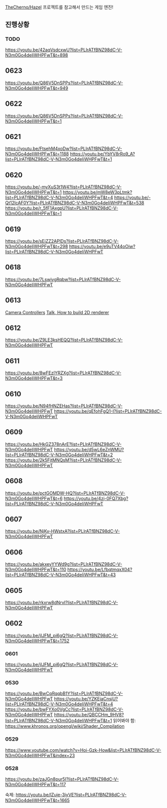 ﻿#

[TheCherno/Hazel](https://github.com/TheCherno/Hazel) 프로젝트를 참고해서 만드는 게임 엔진!

## 진행상황

### TODO

<https://youtu.be/42aqVsdcxwU?list=PLlrATfBNZ98dC-V-N3m0Go4deliWHPFwT&t=898>

## 0623

<https://youtu.be/Q86V5DnSPPs?list=PLlrATfBNZ98dC-V-N3m0Go4deliWHPFwT&t=949>

## 0622

<https://youtu.be/Q86V5DnSPPs?list=PLlrATfBNZ98dC-V-N3m0Go4deliWHPFwT&t=1>

## 0621

<https://youtu.be/FtsehM4xoDw?list=PLlrATfBNZ98dC-V-N3m0Go4deliWHPFwT&t=1188>
<https://youtu.be/YbYV8rRo9_A?list=PLlrATfBNZ98dC-V-N3m0Go4deliWHPFwT&t=1>

## 0620

<https://youtu.be/-myXuS3t1W4?list=PLlrATfBNZ98dC-V-N3m0Go4deliWHPFwT&t=1>
<https://youtu.be/mW8eW3pLtmk?list=PLlrATfBNZ98dC-V-N3m0Go4deliWHPFwT&t=4>
<https://youtu.be/-Qt12lcAF0Y?list=PLlrATfBNZ98dC-V-N3m0Go4deliWHPFwT&t=538>
<https://youtu.be/r_5fF1AxgpU?list=PLlrATfBNZ98dC-V-N3m0Go4deliWHPFwT&t=1>

## 0619

<https://youtu.be/sEiZZ2APlDs?list=PLlrATfBNZ98dC-V-N3m0Go4deliWHPFwT&t=298>
<https://youtu.be/e9uTV44oOiw?list=PLlrATfBNZ98dC-V-N3m0Go4deliWHPFwT>

## 0618

<https://youtu.be/7LswjvgRqbw?list=PLlrATfBNZ98dC-V-N3m0Go4deliWHPFwT>

## 0613

[Camera Controllers](https://youtu.be/q7rwMoZQSmw?list=PLlrATfBNZ98dC-V-N3m0Go4deliWHPFwT&t=654)
[Talk, How to build 2D renderer](https://youtu.be/ULO8JhM9FsQ?list=PLlrATfBNZ98dC-V-N3m0Go4deliWHPFwT&t=2)

## 0612

<https://youtu.be/Z9LE3ksHEQQ?list=PLlrATfBNZ98dC-V-N3m0Go4deliWHPFwT>

## 0611

<https://youtu.be/8wFEzIYRZXg?list=PLlrATfBNZ98dC-V-N3m0Go4deliWHPFwT&t=3>

## 0610

<https://youtu.be/N94fHNZEHas?list=PLlrATfBNZ98dC-V-N3m0Go4deliWHPFwT>
<https://youtu.be/qEfohFgQ1-I?list=PLlrATfBNZ98dC-V-N3m0Go4deliWHPFwT>

## 0609

<https://youtu.be/HkGZ378nArE?list=PLlrATfBNZ98dC-V-N3m0Go4deliWHPFwT>
<https://youtu.be/d5wL6eZnWMU?list=PLlrATfBNZ98dC-V-N3m0Go4deliWHPFwT&t=2>
<https://youtu.be/2k5FjtMNQsM?list=PLlrATfBNZ98dC-V-N3m0Go4deliWHPFwT>

## 0608

<https://youtu.be/pctGOMDW-HQ?list=PLlrATfBNZ98dC-V-N3m0Go4deliWHPFwT&t=6>
<https://youtu.be/4zj-0FQ7Xbg?list=PLlrATfBNZ98dC-V-N3m0Go4deliWHPFwT>

## 0607

<https://youtu.be/NjKv-HWstxA?list=PLlrATfBNZ98dC-V-N3m0Go4deliWHPFwT>

## 0606

<https://youtu.be/akxevYYWd9g?list=PLlrATfBNZ98dC-V-N3m0Go4deliWHPFwT&t=110>
<https://youtu.be/LfbqtmqxX04?list=PLlrATfBNZ98dC-V-N3m0Go4deliWHPFwT&t=43>

## 0605

<https://youtu.be/rkxrw8dNrvI?list=PLlrATfBNZ98dC-V-N3m0Go4deliWHPFwT>

## 0602

<https://youtu.be/jIJFM_pi6gQ?list=PLlrATfBNZ98dC-V-N3m0Go4deliWHPFwT&t=1752>

### 0601

<https://youtu.be/jIJFM_pi6gQ?list=PLlrATfBNZ98dC-V-N3m0Go4deliWHPFwT>

### 0530

<https://youtu.be/BwCqRqqbB1Y?list=PLlrATfBNZ98dC-V-N3m0Go4deliWHPFwT>
<https://youtu.be/YZKEjaCnsjU?list=PLlrATfBNZ98dC-V-N3m0Go4deliWHPFwT&t=4>
<https://youtu.be/bwFYXo0VgCc?list=PLlrATfBNZ98dC-V-N3m0Go4deliWHPFwT>
<https://youtu.be/QBCCHm_9HV8?list=PLlrATfBNZ98dC-V-N3m0Go4deliWHPFwT&t=1>
    읽어봐야 함: <https://www.khronos.org/opengl/wiki/Shader_Compilation>

### 0529

<https://www.youtube.com/watch?v=Hoi-Gzk-How&list=PLlrATfBNZ98dC-V-N3m0Go4deliWHPFwT&index=23>

### 0528

<https://youtu.be/zaJGn8pur5I?list=PLlrATfBNZ98dC-V-N3m0Go4deliWHPFwT&t=117>

숙제: <https://youtu.be/lZuje-3iyVE?list=PLlrATfBNZ98dC-V-N3m0Go4deliWHPFwT&t=1665>
